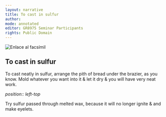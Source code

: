 ```yaml
---
layout: narrative
title: To cast in sulfur
author:
mode: annotated
editor: GR8975 Seminar Participants
rights: Public Domain
---
```


 <a href="http://gallica.bnf.fr/ark:/12148/btv1b10500001g/f286.item.r="><img src="/assets/photo-icon.png" alt="Enlace al facsímil" style="display:inline-block; margin-bottom:-3px;"></a> 
## To cast in sulfur

 
 To cast neatly in sulfur, arrange the pith of bread under the brazier, as you know. Mold whatever you want into it & let it dry & you will have very neat work. 
 
*position:: left-top*

 Try sulfur passed through melted wax, because it will no longer ignite & and make eyelets. 
 
